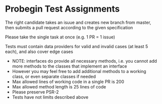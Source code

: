 # Probegin Test Assignments

The right candidate takes an isuue and creates new branch from master, then submits a pull request according to the given specification

Please take the single task at once (e.g. 1 PR = 1 issue)

Tests must contain data providers for valid and invalid cases (at least 5 each), and also cover edge cases

* NOTE: interfaces do provide all necessary methods, i.e. you cannot add more methods to the classes that implement an interface
* However you may feel free to add additional methods to a working class, or even separate classes if needed
* Max allowed lines of working code in a single PR is 200
* Max allowed method length is 25 lines of code
* Please preserve PSR-2
* Tests have not limits described above

